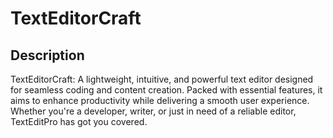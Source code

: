 # TextEditorCraft

## Description

TextEditorCraft: A lightweight, intuitive, and powerful text editor designed for seamless coding and content creation. Packed with essential features, it aims to enhance productivity while delivering a smooth user experience. Whether you're a developer, writer, or just in need of a reliable editor, TextEditPro has got you covered.
